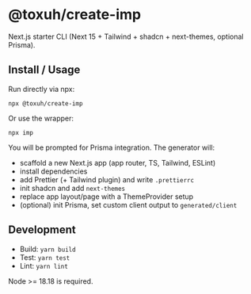 # @toxuh/create-imp

Next.js starter CLI (Next 15 + Tailwind + shadcn + next-themes, optional Prisma).

## Install / Usage

Run directly via npx:

```
npx @toxuh/create-imp
```

Or use the wrapper:

```
npx imp
```

You will be prompted for Prisma integration. The generator will:

- scaffold a new Next.js app (app router, TS, Tailwind, ESLint)
- install dependencies
- add Prettier (+ Tailwind plugin) and write `.prettierrc`
- init shadcn and add `next-themes`
- replace app layout/page with a ThemeProvider setup
- (optional) init Prisma, set custom client output to `generated/client`

## Development

- Build: `yarn build`
- Test: `yarn test`
- Lint: `yarn lint`

Node >= 18.18 is required.
